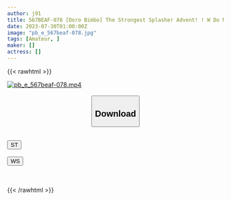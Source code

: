 ```yaml
---
author: j91
title: 567BEAF-078 [Doro Bimbo] The Strongest Splasher Advent! ! W Do M Bitch Gal Drinks And Blows Up And Rolls Up And Gets Covered With Body Fluids Majikichi Cream Pie Bukkake 4P Orgy
date: 2023-07-30T01:00:00Z
image: "pb_e_567beaf-078.jpg"
tags: [Amateur, ]
maker: []
actress: []
---
```



{{< rawhtml >}}

<div class="video" data-videoid="4x0rRvPR1PhKDqz">
    <a href="javascript:;">
        <img src="https://my.j91.asia/posts/pb_e_567beaf-078/pb_e_567beaf-078.jpg" width="WIDTH" height="HEIGHT" alt="pb_e_567beaf-078.mp4" loading="lazy">
    </a>
</div>

<script type="text/javascript" src="https://j91.asia/asset/on-demand-st.js"></script>

<br>
  <link rel="stylesheet" href="https://j91.asia/asset/bs5.css">
  
  <center>
  <button class="btn btn-primary" type="button" data-bs-toggle="collapse" data-bs-target=".multi-collapse" aria-expanded="false" aria-controls="multiCollapseExample1 multiCollapseExample2"><h2>Download</h2></button></center>
</p>
<div class="row">
  <div class="col">
    <div class="collapse multi-collapse" id="multiCollapseExample1">
      <div class="card card-body">
	      	      <br>
<div class="buttons">  
<a href="https://streamtape.to/v/4x0rRvPR1PhKDqz"><button class="btn-hover color-3"><i class="fa fa-download"></i> ST</button></a></div>
    </div>
  </div>
</div>
  <div class="col">
    <div class="collapse multi-collapse" id="multiCollapseExample2">
      <div class="card card-body">
	      <br>
<div class="buttons">
    <a href="https://wolfstream.tv/7aahkenp4o9c.html"><button class="btn-hover color-9"><i class="fa fa-download"></i> WS</button></a></div>
<br><br>
      </div>
    </div>
  </div>
</div>

{{< /rawhtml >}}